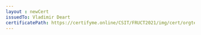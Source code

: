 ```yaml
--- 
layout : newCert 
issuedTo: Vladimir Deart 
certificatePath: https://certifyme.online/CSIT/FRUCT2021/img/cert/orgteam/VladimirDeart_78114.png
--- 
```

